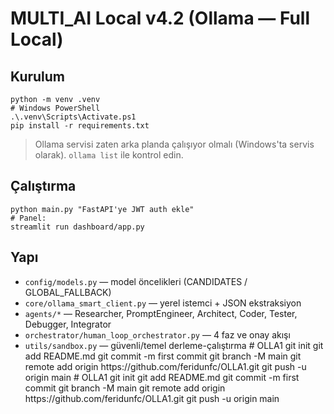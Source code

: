 # MULTI_AI Local v4.2 (Ollama — Full Local)

## Kurulum
```
python -m venv .venv
# Windows PowerShell
.\.venv\Scripts\Activate.ps1
pip install -r requirements.txt
```
> Ollama servisi zaten arka planda çalışıyor olmalı (Windows'ta servis olarak). `ollama list` ile kontrol edin.

## Çalıştırma
```
python main.py "FastAPI'ye JWT auth ekle"
# Panel:
streamlit run dashboard/app.py
```

## Yapı
- `config/models.py` — model öncelikleri (CANDIDATES / GLOBAL_FALLBACK)
- `core/ollama_smart_client.py` — yerel istemci + JSON ekstraksiyon
- `agents/*` — Researcher, PromptEngineer, Architect, Coder, Tester, Debugger, Integrator
- `orchestrator/human_loop_orchestrator.py` — 4 faz ve onay akışı
- `utils/sandbox.py` — güvenli/temel derleme-çalıştırma
#   O L L A 1  
 g i t  
 i n i t  
 g i t  
 a d d  
 R E A D M E . m d  
 g i t  
 c o m m i t  
 - m  
 f i r s t   c o m m i t  
 g i t  
 b r a n c h  
 - M  
 m a i n  
 g i t  
 r e m o t e  
 a d d  
 o r i g i n  
 h t t p s : / / g i t h u b . c o m / f e r i d u n f c / O L L A 1 . g i t  
 g i t  
 p u s h  
 - u  
 o r i g i n  
 m a i n  
 #   O L L A 1  
 g i t  
 i n i t  
 g i t  
 a d d  
 R E A D M E . m d  
 g i t  
 c o m m i t  
 - m  
 f i r s t   c o m m i t  
 g i t  
 b r a n c h  
 - M  
 m a i n  
 g i t  
 r e m o t e  
 a d d  
 o r i g i n  
 h t t p s : / / g i t h u b . c o m / f e r i d u n f c / O L L A 1 . g i t  
 g i t  
 p u s h  
 - u  
 o r i g i n  
 m a i n  
 